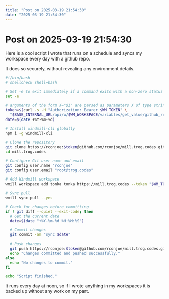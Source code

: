 ```yaml
---
title: "Post on 2025-03-19 21:54:30"
date: "2025-03-19 21:54:30"
---
```


# Post on 2025-03-19 21:54:30

Here is a cool script I wrote that runs on a schedule and syncs my workspace every day with a github repo.

It does so securely, without revealing any environment details.

```bash
#!/bin/bash
# shellcheck shell=bash

# Set -e to exit immediately if a command exits with a non-zero status
set -e

# arguments of the form X="$I" are parsed as parameters X of type string
token=$(curl -s -H "Authorization: Bearer $WM_TOKEN" \
  "$BASE_INTERNAL_URL/api/w/$WM_WORKSPACE/variables/get_value/github_resource" | jq -r .)
date=$(date +%Y-%m-%d)

# Install windmill-cli globally
npm i -g windmill-cli

# Clone the repository
git clone https://rconjoe:$token@github.com/rconjoe/mill.trog.codes.git
cd mill.trog.codes

# Configure Git user name and email
git config user.name "rconjoe"
git config user.email "root@trog.codes"

# Add Windmill workspace
wmill workspace add tonka tonka https://mill.trog.codes --token "$WM_TOKEN"

# Sync pull
wmill sync pull --yes

# Check for changes before committing
if ! git diff --quiet --exit-code; then
  # Get the current date
  date=$(date "+%Y-%m-%d %H:%M:%S")

  # Commit changes
  git commit -am "sync $date"

  # Push changes
  git push https://rconjoe:$token@github.com/rconjoe/mill.trog.codes.git master
  echo "Changes committed and pushed successfully."
else
  echo "No changes to commit."
fi

echo "Script finished."

```

It runs every day at noon, so if I wrote anything in my workspaces it is backed up without any work on my part.

